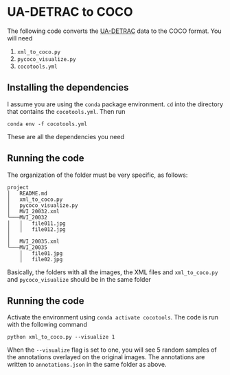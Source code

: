 # UA-DETRAC to COCO

The following code converts the [UA-DETRAC](http://detrac-db.rit.albany.edu/) data to the COCO format. You will need

1. `xml_to_coco.py`
2. `pycoco_visualize.py`
3. `cocotools.yml`

## Installing the dependencies
I assume you are using the `conda` package environment. `cd` into the directory that contains the `cocotools.yml`. Then run

```
conda env -f cocotools.yml
```

These are all the dependencies you need

## Running the code

The organization of the folder must be very specific, as follows:

```
project
│   README.md
│   xml_to_coco.py
│   pycoco_visualize.py
│   MVI_20032.xml
└───MVI_20032
│   │   file011.jpg
│   │   file012.jpg
│   
│   MVI_20035.xml
└───MVI_20035
    │   file01.jpg
    │   file02.jpg
```

Basically, the folders with all the images, the XML files and `xml_to_coco.py` and `pycoco_visualize` should be in the same folder

## Running the code
Activate the environment using `conda activate cocotools`. The code is run with the following command

```
python xml_to_coco.py --visualize 1
```

When the `--visualize` flag is set to one, you will see 5 random samples of the annotations overlayed on the original images. The annotations are written to `annotations.json` in the same folder as above.